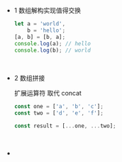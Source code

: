 * 1 数组解构实现值得交换

  ```javascript
  let a = 'world',
      b = 'hello';
  [a, b] = [b, a];
  console.log(a); // hello
  console.log(b); // world
  ```

  ​

* 2 数组拼接

  扩展运算符 取代 concat

  ```Javascript
  const one = ['a', 'b', 'c'];
  const two = ['d', 'e', 'f'];

  const result = [...one, ...two];

  ```

  ​

* ​





